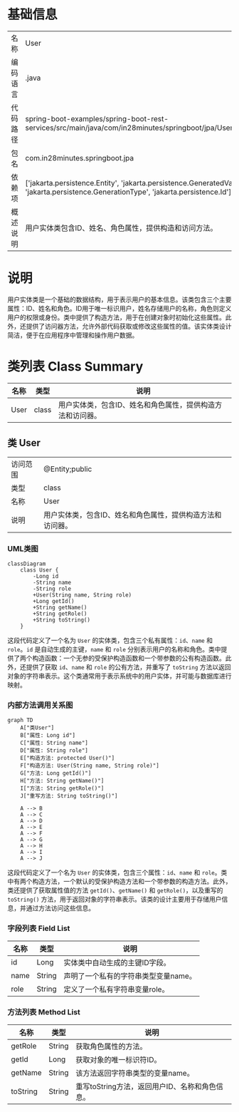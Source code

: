 # 基础信息

|      |      |
|------|------|
| 名称 | User |
| 编码语言 | .java |
| 代码路径 | spring-boot-examples/spring-boot-rest-services/src/main/java/com/in28minutes/springboot/jpa/User.java |
| 包名 | com.in28minutes.springboot.jpa |
| 依赖项 | ['jakarta.persistence.Entity', 'jakarta.persistence.GeneratedValue', 'jakarta.persistence.GenerationType', 'jakarta.persistence.Id'] |
| 概述说明 | 用户实体类包含ID、姓名、角色属性，提供构造和访问方法。 |

# 说明

用户实体类是一个基础的数据结构，用于表示用户的基本信息。该类包含三个主要属性：ID、姓名和角色。ID用于唯一标识用户，姓名存储用户的名称，角色则定义用户的权限或身份。类中提供了构造方法，用于在创建对象时初始化这些属性。此外，还提供了访问器方法，允许外部代码获取或修改这些属性的值。该实体类设计简洁，便于在应用程序中管理和操作用户数据。

# 类列表 Class Summary

| 名称   | 类型  | 说明 |
|-------|------|-------------|
| User | class | 用户实体类，包含ID、姓名和角色属性，提供构造方法和访问器。 |



## 类 User

|      |      |
|------|------|
| 访问范围 | @Entity;public |
| 类型 | class |
| 名称 | User |
| 说明 | 用户实体类，包含ID、姓名和角色属性，提供构造方法和访问器。 |


### UML类图

```mermaid
classDiagram
    class User {
        -Long id
        -String name
        -String role
        +User(String name, String role)
        +Long getId()
        +String getName()
        +String getRole()
        +String toString()
    }
```

这段代码定义了一个名为 `User` 的实体类，包含三个私有属性：`id`、`name` 和 `role`。`id` 是自动生成的主键，`name` 和 `role` 分别表示用户的名称和角色。类中提供了两个构造函数：一个无参的受保护构造函数和一个带参数的公有构造函数。此外，还提供了获取 `id`、`name` 和 `role` 的公有方法，并重写了 `toString` 方法以返回对象的字符串表示。这个类通常用于表示系统中的用户实体，并可能与数据库进行映射。


### 内部方法调用关系图

```mermaid
graph TD
    A["类User"]
    B["属性: Long id"]
    C["属性: String name"]
    D["属性: String role"]
    E["构造方法: protected User()"]
    F["构造方法: User(String name, String role)"]
    G["方法: Long getId()"]
    H["方法: String getName()"]
    I["方法: String getRole()"]
    J["重写方法: String toString()"]

    A --> B
    A --> C
    A --> D
    A --> E
    A --> F
    A --> G
    A --> H
    A --> I
    A --> J
```

这段代码定义了一个名为 `User` 的实体类，包含三个属性：`id`、`name` 和 `role`。类中有两个构造方法，一个默认的受保护构造方法和一个带参数的构造方法。此外，类还提供了获取属性值的方法 `getId()`、`getName()` 和 `getRole()`，以及重写的 `toString()` 方法，用于返回对象的字符串表示。该类的设计主要用于存储用户信息，并通过方法访问这些信息。

### 字段列表 Field List

| 名称  | 类型  | 说明 |
|-------|-------|------|
| id | Long | 实体类中自动生成的主键ID字段。 |
| name | String | 声明了一个私有的字符串类型变量name。 |
| role | String | 定义了一个私有字符串变量role。 |

### 方法列表 Method List

| 名称  | 类型  | 说明 |
|-------|-------|------|
| getRole | String | 获取角色属性的方法。 |
| getId | Long | 获取对象的唯一标识符ID。 |
| getName | String | 该方法返回字符串类型的变量name。 |
| toString | String | 重写toString方法，返回用户ID、名称和角色信息。 |




